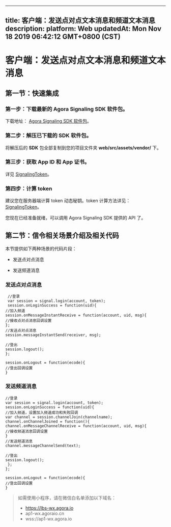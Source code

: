 
---
title: 客户端：发送点对点文本消息和频道文本消息
description: 
platform: Web
updatedAt: Mon Nov 18 2019 06:42:12 GMT+0800 (CST)
---
# 客户端：发送点对点文本消息和频道文本消息
## 第一节：快速集成

### 第一步：下载最新的 Agora Signaling SDK 软件包。

下载地址： [Agora Signaling SDK 软件包](https://docs.agora.io/cn/Agora%20Platform/downloads)。

### 第二步：解压已下载的 SDK 软件包。

将解压后的 **SDK** 包全部复制到您的项目文件夹 **web/src/assets/vendor/** 下。

### 第三步：获取 App ID 和 App 证书。

详见 [SignalingToken](../../cn/Agora%20Platform/key_signaling.md)。

### 第四步：计算 token

建议您在服务器端计算 token 动态秘钥。token 计算方法详见：[SignalingToken](../../cn/Agora%20Platform/key_signaling.md)。

您现在已经准备就绪，可以调用 Agora Signaling SDK 提供的 API 了。

## 第二节：信令相关场景介绍及相关代码

本节提供如下两种场景的代码片段：

-   发送点对点消息

-   发送频道消息


### 发送点对点消息

```
 //登录
 var session = signal.login(account, token);
 session.onLoginSuccess = function(uid){
//加入频道
session.onMessageInstantReceive = function(account, uid, msg){
//接收点对点消息回调设置
};
//发送点对点消息
session.messageInstantSend(receiver, msg);

//登出
session.logout();
};

session.onLogout = function(ecode){
//登出回调设置
}
```

### 发送频道消息

```
//登录
var session = signal.login(account, token);
session.onLoginSuccess = function(uid){
//加入频道，设置加入频道成功和失败回调
var channel = session.channelJoin(channelname);
channel.onChannelJoined = function(){
channel.onMessageChannelReceive = function(account, uid, msg){
//接收频道消息回调设置
}
//发送频道消息
channel.messageChannelSend(text);

//登出
session.logout();
 };
};

session.onLogout = function(ecode){
//登出回调设置
}
```

> 如需使用小程序，请在微信白名单添加以下域名：
> - https://lbs-wx.agora.io
> - ap1-wx.agoraio.cn
> - wss://ap1-wx.agora.io 

